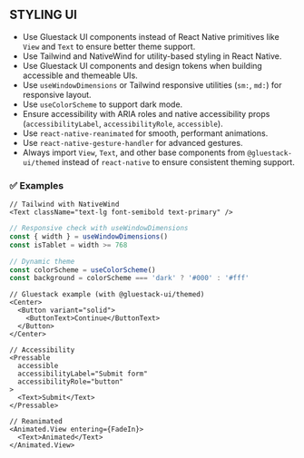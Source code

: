 ## STYLING UI

- Use Gluestack UI components instead of React Native primitives like `View` and `Text` to ensure better theme support.
- Use Tailwind and NativeWind for utility-based styling in React Native.
- Use Gluestack UI components and design tokens when building accessible and themeable UIs.
- Use `useWindowDimensions` or Tailwind responsive utilities (`sm:`, `md:`) for responsive layout.
- Use `useColorScheme` to support dark mode.
- Ensure accessibility with ARIA roles and native accessibility props (`accessibilityLabel`, `accessibilityRole`, `accessible`).
- Use `react-native-reanimated` for smooth, performant animations.
- Use `react-native-gesture-handler` for advanced gestures.
- Always import `View`, `Text`, and other base components from `@gluestack-ui/themed` instead of `react-native` to ensure consistent theming support.

### ✅ Examples

```tsx
// Tailwind with NativeWind
<Text className="text-lg font-semibold text-primary" />
```

```ts
// Responsive check with useWindowDimensions
const { width } = useWindowDimensions()
const isTablet = width >= 768
```

```ts
// Dynamic theme
const colorScheme = useColorScheme()
const background = colorScheme === 'dark' ? '#000' : '#fff'
```

```tsx
// Gluestack example (with @gluestack-ui/themed)
<Center>
  <Button variant="solid">
    <ButtonText>Continue</ButtonText>
  </Button>
</Center>
```

```tsx
// Accessibility
<Pressable
  accessible
  accessibilityLabel="Submit form"
  accessibilityRole="button"
>
  <Text>Submit</Text>
</Pressable>
```

```tsx
// Reanimated
<Animated.View entering={FadeIn}>
  <Text>Animated</Text>
</Animated.View>
```
